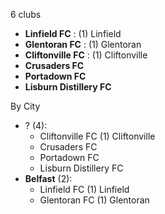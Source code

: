 6 clubs

- **Linfield FC** : (1) Linfield
- **Glentoran FC** : (1) Glentoran
- **Cliftonville FC** : (1) Cliftonville
- **Crusaders FC**
- **Portadown FC**
- **Lisburn Distillery FC**




By City

- ? (4): 
  - Cliftonville FC  (1) Cliftonville
  - Crusaders FC 
  - Portadown FC 
  - Lisburn Distillery FC 
- **Belfast** (2): 
  - Linfield FC  (1) Linfield
  - Glentoran FC  (1) Glentoran


